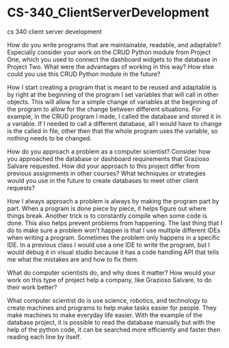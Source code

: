 # CS-340_ClientServerDevelopment
cs 340 client server development


How do you write programs that are maintainable, readable, and adaptable? Especially consider your work on the CRUD Python module from Project One, which you used to connect the dashboard widgets to the database in Project Two. What were the advantages of working in this way? How else could you use this CRUD Python module in the future?

How I start creating a program that is meant to be reused and adaptable is by right at the beginning of the program I set variables that will call in other objects. This will allow for a simple change of variables at the beginning of the program to allow for the change between different situations. For example, in the CRUD program I made, I called the database and stored it in a variable. If I needed to call a different database, all I would have to change is the called in file, other then that the whole program uses the variable, so nothing needs to be changed.


How do you approach a problem as a computer scientist? Consider how you approached the database or dashboard requirements that Grazioso Salvare requested. How did your approach to this project differ from previous assignments in other courses? What techniques or strategies would you use in the future to create databases to meet other client requests?



How I always approach a problem is always by making the program part by part. When a program is done piece by piece, it helps figure out where things break. Another trick is to constantly compile when some code is done. This also helps prevent problems from happening. The last thing that I do to make sure a problem won’t happen is that I use multiple different IDEs when writing a program. Sometimes the problem only happens in a specific IDE. In a previous class I would use a one IDE to write the program, but I would debug it in visual studio because it has a code handling API that tells me what the mistakes are and how to fix them.


What do computer scientists do, and why does it matter? How would your work on this type of project help a company, like Grazioso Salvare, to do their work better?


What computer scientist do is use science, robotics, and technology to create machines and programs to help make tasks easier for people. They make machines to make everyday life easier. With the example of the database project, it is possible to read the database manually but with the help of the python code, it can be searched more efficiently and faster then reading each line by itself. 

